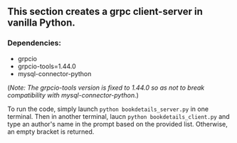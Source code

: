 ## This section creates a grpc client-server in vanilla Python. 

### Dependencies:
- grpcio
- grpcio-tools=1.44.0
- mysql-connector-python

(*Note: The grpcio-tools version is fixed to 1.44.0 so as not to break compatibility with mysql-connector-python.*)

To run the code, simply launch `python bookdetails_server.py` in one terminal.
Then in another terminal, laucn `python bookdetails_client.py` and type an author's name in the prompt based on the provided list. Otherwise, an empty bracket is returned.
